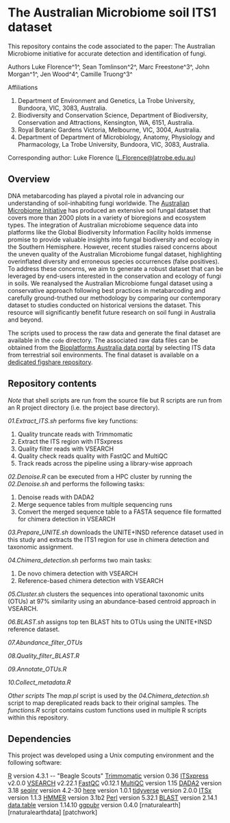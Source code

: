 # The Australian Microbiome soil ITS1 dataset

This repository contains the code associated to the paper: The Australian Microbiome initiative for accurate detection and identification of fungi.

Authors
Luke Florence^1^, Sean Tomlinson^2^, Marc Freestone^3^, John Morgan^1^, Jen Wood^4^, Camille Truong^3^

Affiliations
1. Department of Environment and Genetics, La Trobe University, Bundoora, VIC, 3083, Australia.
2. Biodiversity and Conservation Science, Department of Biodiversity, Conservation and Attractions, Kensington, WA, 6151, Australia.
3. Royal Botanic Gardens Victoria, Melbourne, VIC, 3004, Australia.
4. Department of Department of Microbiology, Anatomy, Physiology and Pharmacology, La Trobe University, Bundoora, VIC, 3083, Australia.

Corresponding author: Luke Florence (L.Florence@latrobe.edu.au)

## Overview

DNA metabarcoding has played a pivotal role in advancing our understanding of soil-inhabiting fungi worldwide. The [Australian Microbiome Initiative](https://www.australianmicrobiome.com/) has produced an extensive soil fungal dataset that covers more than 2000 plots in a variety of bioregions and ecosystem types. The integration of Australian microbiome sequence data into platforms like the Global Biodiversity Information Facility holds immense promise to provide valuable insights into fungal biodiversity and ecology in the Southern Hemisphere. However, recent studies raised concerns about the uneven quality of the Australian Microbiome fungal dataset, highlighting overinflated diversity and erroneous species occurrences (false positives). To address these concerns, we aim to generate a robust dataset that can be leveraged by end-users interested in the conservation and ecology of fungi in soils. We reanalysed the Australian Microbiome fungal dataset using a conservative approach following best practices in metabarcoding and carefully ground-truthed our methodology by comparing our contemporary dataset to studies conducted on historical versions the dataset. This resource will significantly benefit future research on soil fungi in Australia and beyond.

The scripts used to process the raw data and generate the final dataset are available in the `code` directory. The associated raw data files can be obtained from the [Bioplatforms Australia data portal](https://data.bioplatforms.com/organization/australian-microbiome) by selecting ITS data from terrestrial soil environments. The final dataset is available on a [dedicated figshare repository]().

## Repository contents

*Note* that shell scripts are run from the source file but R scripts are run from an R project directory (i.e. the project base directory).

*01.Extract_ITS.sh* performs five key functions:
1. Quality truncate reads with Trimmomatic
2. Extract the ITS region with ITSxpress
3. Quality filter reads with VSEARCH
4. Quality check reads quality with FastQC and MultiQC
5. Track reads across the pipeline using a library-wise approach

*02.Denoise.R* can be executed from a HPC cluster by running the *02.Denoise.sh* and performs the following tasks:
1. Denoise reads with DADA2
2. Merge sequence tables from multiple sequencing runs
3. Convert the merged sequence table to a FASTA sequence file formatted for chimera detection in VSEARCH

*03.Prepare_UNITE.sh* downloads the UNITE+INSD reference dataset used in this study and extracts the ITS1 region for use in chimera detection and taxonomic assignment.

*04.Chimera_detection.sh* performs two main tasks:
1. De novo chimera detection with VSEARCH
2. Reference-based chimera detection with VSEARCH

*05.Cluster.sh* clusters the sequences into operational taxonomic units (OTUs) at 97% similarity using an abundance-based centroid approach in VSEARCH.

*06.BLAST.sh* assigns top ten BLAST hits to OTUs using the UNITE+INSD reference dataset.

*07.Abundance_filter_OTUs*

*08.Quality_filter_BLAST.R*

*09.Annotate_OTUs.R*

*10.Collect_metadata.R*

*Other scripts*
The *map.pl* script is used by the *04.Chimera_detection.sh* script to map dereplicated reads back to their original samples. The *functions.R* script contains custom functions used in multiple R scripts within this repository.

## Dependencies

This project was developed using a Unix computing environment and the following software:

[R](https://cran.r-project.org/) version 4.3.1 -- "Beagle Scouts"
[Trimmomatic](http://www.usadellab.org/cms/?page=trimmomatic) version 0.36
[ITSxpress](https://github.com/USDA-ARS-GBRU/itsxpress) v2.0.0
[VSEARCH](https://github.com/torognes/vsearch) v2.22.1
[FastQC](https://www.bioinformatics.babraham.ac.uk/projects/fastqc/) v0.12.1
[MultiQC](https://multiqc.info/) version 1.15
[DADA2](https://benjjneb.github.io/dada2/) version 3.18
[seqinr](https://github.com/lbbe-software/seqinr) version 4.2-30
[here](https://here.r-lib.org/) version 1.0.1
[tidyverse](https://www.tidyverse.org/) version 2.0.0
[ITSx](https://microbiology.se/software/itsx/) version 1.1.3
[HMMER](http://hmmer.org/) version 3.1b2 
[Perl](https://www.perl.org/get.html) version 5.32.1
[BLAST](https://blast.ncbi.nlm.nih.gov/Blast.cgi) version 2.14.1
[data.table](https://github.com/Rdatatable/data.table) version 1.14.10
[ggpubr](https://github.com/kassambara/ggpubr) version 0.4.0
[rnaturalearth]
[rnaturalearthdata]
[patchwork]

